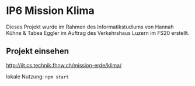 # IP6 Mission Klima

Dieses Projekt wurde im Rahmen des Informatikstudiums von Hannah Kühne & Tabea Eggler im Auftrag des Verkehrshaus Luzern im FS20 erstellt.

## Projekt einsehen
http://iit.cs.technik.fhnw.ch/mission-erde/klima/

lokale Nutzung:
`npm start`
